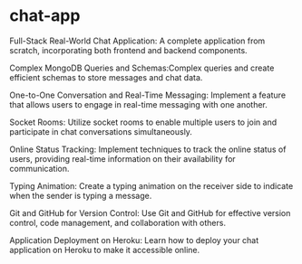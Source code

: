 # chat-app


Full-Stack Real-World Chat Application: A complete application from scratch, incorporating both frontend and backend components.

Complex MongoDB Queries and Schemas:Complex queries and create efficient schemas to store messages and chat data.

One-to-One Conversation and Real-Time Messaging: Implement a feature that allows users to engage in real-time messaging with one another.

Socket Rooms: Utilize socket rooms to enable multiple users to join and participate in chat conversations simultaneously.

Online Status Tracking: Implement techniques to track the online status of users, providing real-time information on their availability for communication.

Typing Animation: Create a typing animation on the receiver side to indicate when the sender is typing a message.

Git and GitHub for Version Control: Use Git and GitHub for effective version control, code management, and collaboration with others.

Application Deployment on Heroku: Learn how to deploy your chat application on Heroku to make it accessible online.
